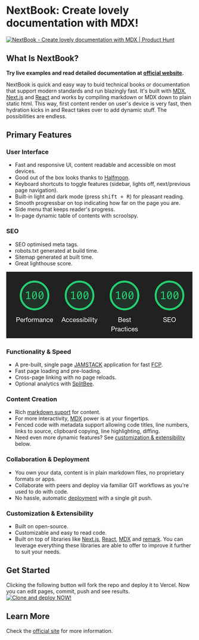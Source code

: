 # NextBook: Create lovely documentation with MDX!

<a href="https://www.producthunt.com/posts/nextbook-3?utm_source=badge-featured&utm_medium=badge&utm_souce=badge-nextbook-3" target="_blank"><img src="https://api.producthunt.com/widgets/embed-image/v1/featured.svg?post_id=286336&theme=light" alt="NextBook - Create lovely documentation with MDX | Product Hunt" style="width: 250px; height: 54px;" width="250" height="54" /></a>

## What Is NextBook?

**Try live examples and read detailed documentation at [official website](https://next-book.vercel.app).**

NextBook is quick and easy way to buid technical books or documentation that support modern standards and run blazingly fast. It's built with [MDX](https://mdxjs.com/), [Next.js](https://nextjs.org/) and [React](https://reactjs.org/) and works by compiling markdown or MDX down to plain static html. This way, first content render on user's device is very fast, then hydration kicks in and React takes over to add dynamic stuff. The possibilities are endless.

## Primary Features

### User Interface

- Fast and responsive UI, content readable and accessible on most devices.
- Good out of the box looks thanks to [Halfmoon](https://www.gethalfmoon.com/).
- Keyboard shortcuts to toggle features (sidebar, lights off, next/previous page navigation).
- Built-in light and dark mode (press <kbd>shift + R</kbd>) for pleasant reading.
- Smooth progressbar on top indicating how far on the page you are.
- Side menu that keeps reader's progress.
- In-page dynamic table of contents with scroolspy.

### SEO

- SEO optimised meta tags.
- robots.txt generated at build time.
- Sitemap generated at built time.
- Great lighthouse score.

![Lighthouse Scores](public/images/lighthouse-score.png)

### Functionality & Speed

- A pre-built, single page [JAMSTACK](https://jamstack.org/) application for fast [FCP](https://developer.mozilla.org/en-US/docs/Glossary/First_contentful_paint).
- Fast page loading and pre-loading.
- Cross-page linking with no page reloads.
- Optional analytics with [SplitBee](https://splitbee.io/).

### Content Creation

- Rich [markdown suport](https://next-book.vercel.app/documentation/markdown) for content.
- For more interactivity, [MDX](https://next-book.vercel.app/documentation/using-mdx) power is at your fingertips.
- Fenced code with metadata support allowing code titles, line numbers, links to source, clipboard copying, line highlighting, diffing.
- Need even more dynamic features? See [customization & extensibility](#customization--extensibility) below.

### Collaboration & Deployment

- You own your data, content is in plain markdown files, no proprietary formats or apps.
- Collaborate with peers and deploy via familiar GIT workflows as you're used to do with code.
- No hassle, automatic [deployment](https://vercel.com/new) with a single git push.

### Customization & Extensibility

- Built on open-source.
- Customizable and easy to read code.
- Built on top of libraries like [Next.js](https://nextjs.org/), [React](https://reactjs.org/), [MDX](https://mdxjs.com/) and [remark](https://github.com/remarkjs/remark). You can leverage everything these libraries are able to offer to improve it further to suit your needs.

## Get Started
Clicking the following button will fork the repo and deploy it to Vercel. Now you can edit pages, commit, push and see results.
[![Clone and deploy NOW!](https://vercel.com/button)](https://vercel.com/new/git/external?repository-url=https%3A%2F%2Fgithub.com%2Famiroff%2FNextBook)

## Learn More

Check the [official site](https://next-book.vercel.app/) for more information.
